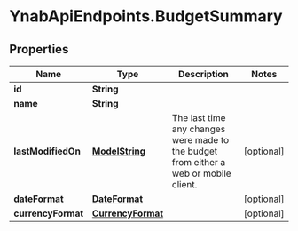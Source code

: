 # YnabApiEndpoints.BudgetSummary

## Properties
Name | Type | Description | Notes
------------ | ------------- | ------------- | -------------
**id** | **String** |  | 
**name** | **String** |  | 
**lastModifiedOn** | [**ModelString**](ModelString.md) | The last time any changes were made to the budget from either a web or mobile client. | [optional] 
**dateFormat** | [**DateFormat**](DateFormat.md) |  | [optional] 
**currencyFormat** | [**CurrencyFormat**](CurrencyFormat.md) |  | [optional] 


